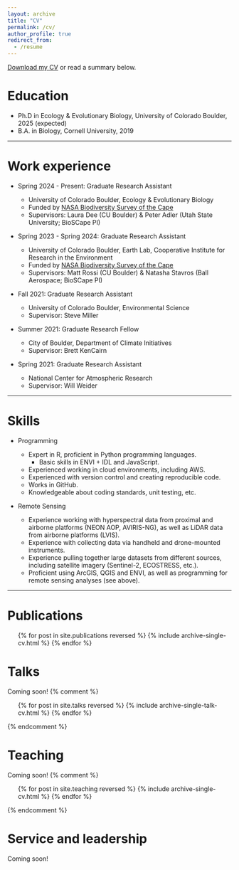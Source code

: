 ```yaml
---
layout: archive
title: "CV"
permalink: /cv/
author_profile: true
redirect_from:
  - /resume
---
```


[Download my CV](/files/Hayden-CV-12-6-2024.pdf) or read a summary below.

Education
======
* Ph.D in Ecology & Evolutionary Biology, University of Colorado Boulder, 2025 (expected)
* B.A. in Biology, Cornell University, 2019

<hr>

Work experience
======
* Spring 2024 - Present: Graduate Research Assistant
  * University of Colorado Boulder, Ecology & Evolutionary Biology
  * Funded by [NASA Biodiversity Survey of the Cape](https://www.bioscape.io/)
  * Supervisors: Laura Dee (CU Boulder) & Peter Adler (Utah State University; BioSCape PI)

* Spring 2023 - Spring 2024: Graduate Research Assistant
  * University of Colorado Boulder, Earth Lab, Cooperative Institute for Research in the Environment
  * Funded by [NASA Biodiversity Survey of the Cape](https://www.bioscape.io/)
  * Supervisors: Matt Rossi (CU Boulder) & Natasha Stavros (Ball Aerospace; BioSCape PI)
  
* Fall 2021: Graduate Research Assistant
  * University of Colorado Boulder, Environmental Science
  * Supervisor: Steve Miller

* Summer 2021: Graduate Research Fellow
  * City of Boulder, Department of Climate Initiatives
  * Supervisor: Brett KenCairn

* Spring 2021: Graduate Research Assistant
  * National Center for Atmospheric Research
  * Supervisor: Will Weider
  
<hr>
  
Skills
======
* Programming
  * Expert in R, proficient in Python programming languages.
    * Basic skills in ENVI + IDL and JavaScript.
  * Experienced working in cloud environments, including AWS.
  * Experienced with version control and creating reproducible code.
   * Works in GitHub.
   * Knowledgeable about coding standards, unit testing, etc.

* Remote Sensing
  * Experience working with hyperspectral data from proximal and airborne platforms (NEON AOP, AVIRIS-NG), as well as LiDAR data from airborne platforms (LVIS).
  * Experience with collecting data via handheld and drone-mounted instruments.
  * Experience pulling together large datasets from different sources, including satellite imagery (Sentinel-2, ECOSTRESS, etc.).
  * Proficient using ArcGIS, QGIS and ENVI, as well as programming for remote sensing analyses (see above).

<hr>

Publications
======
  <ul>{% for post in site.publications reversed %}
    {% include archive-single-cv.html %}
  {% endfor %}</ul>
  
Talks
======
Coming soon!
{% comment %}
  <ul>{% for post in site.talks reversed %}
    {% include archive-single-talk-cv.html  %}
  {% endfor %}</ul>
{% endcomment %}

Teaching
======
Coming soon!
{% comment %}
  <ul>{% for post in site.teaching reversed %}
    {% include archive-single-cv.html %}
  {% endfor %}</ul>
{% endcomment %}

Service and leadership
======
Coming soon!

